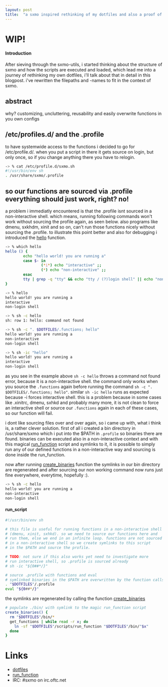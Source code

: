 ```yaml
---
layout: post
title:  "a sxmo inspired rethinking of my dotfiles and also a proof of concept for a new structuring of sxmo-utils"
---
```


# WIP!

#### Introduction
After sieving through the sxmo-utils, i started thinking about the structure of sxmo and how the scripts are executed and loaded, which lead me into a journey of rethinking my own dotfiles, i'll talk about that in detail in this blogpost. i've rewritten the filepaths and -names to fit in the context of sxmo.

## abstract
why? customizing, uncluttering, reusability and easily overwrite functions in you own configs


## /etc/profiles.d/ and the .profile
to have systemwide access to the functions i decided to go for /etc/profile.d/. when you put a script in there it gets source on login, but only once, so if you change anything there you have to relogin.
```sh
-> % cat /etc/profile.d/sxmo.sh
#!/usr/bin/env sh
. /usr/share/sxmo/.profile
```
## so our functions are sourced via .profile everything should just work, right? no!
a problem i immediatly encountered is that the .profile isnt sourced in a non-interactive shell.
which means, running following commands won't work without sourcing the profile again, as seen below.
also programs like dmenu, sxkhdm, xinit and so on, can't run those functions nicely without sourcing the .profile.
to illustrate this point better and also for debugging i introduced the [hello]() function.

```sh
-> % which hello
hello () {
        echo "hello world! you are running a"
        case $- in
                (*i*) echo "interactive" ;;
                (*) echo "non-interactive" ;;
        esac
        tty | grep -q "tty" && echo "tty / (?)login shell" || echo "non-login shell"
}

-> % hello
hello world! you are running a
interactive
non-login shell

-> % sh -c hello
sh: row 1: hello: command not found

-> % sh -c ". $DOTFILES/.functions; hello"
hello world! you are running a
non-interactive
non-login shell

-> % sh -ic "hello"
hello world! you are running a
interactive
non-login shell
```
as you see in the example above `sh -c hello` throws a command not found error, because it is a non-interactive shell.
the command only works when you source the `.functions` again before running the command `sh -c ". $DOTFILES/.functions; hello"`.
similar `sh -ic hello` runs as expected because -i forces interactive shell. this is a problem because in some cases like .xinitrc, dmenu, sxhkd and probably many more, it is not clean to force an interactive shell or source our `.functions` again in each of these cases, so our function will fail.

i dont like sourcing files over and over again, so i came up with, what i think is, a rather clever solution.
first of all i created a bin directory in /usr/share/sxmo which i put into the $PATH in `.profile` so binaries there are found.
binaries can be executed also in a non-interactive context and with this magical
[run_function](https://github.com/dni/dotfiles/blob/sxmo/scripts/run_function) script and symlinks to it, it is
possible to simply run any of our defined functions in a non-interactive way and sourcing is done inside the run_function.

now after running [create_binaries]() function the symlinks in our bin directory are regenerated and after sourcing our non working command now runs just fine everywhere, everytime, hopefully :).

```sh
-> % sh -c hello
hello world! you are running a
non-interactive
non-login shell
```


#### run_script
```sh
#!/usr/bin/env sh

# this file is useful for running functions in a non-interactive shell
# (dmenu, xinit, sxhkd). so we need to source our functions here and
# run them, else we end in an infinite loop. functions are not sourced
# in a non-interactive shell so we create symlinks to this script
# in the $PATH and source the profile.

# TODO: not sure if this also works yet need to investigate more
# run interactive shell, so .profile is sourced already
# sh -ic "${0##*/}"

# source .profile with functions and eval
# symlinked binaries in the $PATH are overwritten by the function calls
. "$DOTFILES"/.profile
eval "${0##*/}"
```

the symlinks are regenerated by calling the function [create_binaries](https://github.com/dni/dotfiles/blob/sxmo/scripts/utils.sh#L18)
```sh
# populate ./bin/ with symlink to the magic run_function script
create_binaries() {
  rm "$DOTFILES"/bin/*
  get_functions | while read -r x; do
    ln -sf "$DOTFILES"/scripts/run_function "$DOTFILES"/bin/"$x"
  done
}
```



# Links

* [dotfiles](https://github.com/dni/dotfiles/tree/sxmo)
* [run_function](https://github.com/dni/dotfiles/blob/sxmo/scripts/run_function)
* IRC: #sxmo on irc.oftc.net
